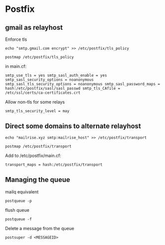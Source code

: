 # Postfix

## gmail as relayhost






Enforce tls

`echo "smtp.gmail.com encrypt" >> /etc/postfix/tls_policy`

`postmap /etc/postfix/tls_policy`

in main.cf:

`smtp_use_tls = yes
smtp_sasl_auth_enable = yes
smtp_sasl_security_options = noanonymous
smtp_sasl_tls_security_options = noanonymous
smtp_sasl_password_maps = hash:/etc/postfix/sasl/sasl_passwd
smtp_tls_CAfile = /etc/ssl/certs/ca-certificates.crt`


Allow non-tls for some relays

`smtp_tls_security_level = may`

## Direct some domains to alternate relayhost

`echo "mailrise.xyz smtp:mailrise_host" >> /etc/postfix/transport`

`postmap /etc/postfix/transport`

Add to /etc/postfix/main.cf:

`transport_maps = hash:/etc/postfix/transport`



## Managing the queue

mailq equivalent

`postqueue -p`

flush queue

`postqueue -f`

Delete a message from the queue

`postsuper -d <MESSAGEID>`

  
